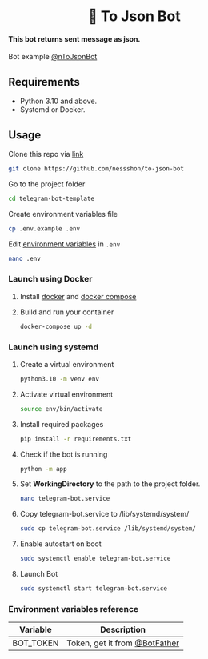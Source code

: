 <h1 align="center">🤖 To Json Bot</h1>

#### This bot returns sent message as json.

Bot example [@nToJsonBot](https://nToJsonBot.t.me)

## Requirements

* Python 3.10 and above.
* Systemd or Docker.

## Usage

Clone this repo via [link](https://github.com/nessshon/to-json-bot)

```bash
git clone https://github.com/nessshon/to-json-bot
```

Go to the project folder

```bash
cd telegram-bot-template
```

Create environment variables file

```bash
cp .env.example .env
```

Edit [environment variables](#environment-variables-reference) in `.env`

```bash
nano .env
```

### Launch using Docker

1. Install [docker](https://docs.docker.com/get-docker) and [docker compose](https://docs.docker.com/compose/install/)

2. Build and run your container
   ```bash
   docker-compose up -d
   ```

### Launch using systemd

1. Create a virtual environment
   ```bash
   python3.10 -m venv env
   ```

2. Activate virtual environment
   ```bash
   source env/bin/activate
   ```

3. Install required packages
   ```bash
   pip install -r requirements.txt
   ```

4. Check if the bot is running
   ```bash
   python -m app
   ```

5. Set **WorkingDirectory** to the path to the project folder.
   ```bash
   nano telegram-bot.service
   ```

6. Copy telegram-bot.service to /lib/systemd/system/
   ```bash
   sudo cp telegram-bot.service /lib/systemd/system/
   ```
7. Enable autostart on boot
   ```bash
   sudo systemctl enable telegram-bot.service
   ```
8. Launch Bot
   ```bash
   sudo systemctl start telegram-bot.service
   ```

### Environment variables reference

| Variable  | Description                                             |
|-----------|---------------------------------------------------------|
| BOT_TOKEN | Token, get it from [@BotFather](https://t.me/BotFather) |
